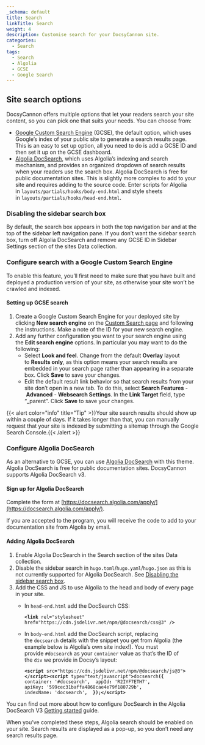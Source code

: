 ```yaml
---
_schema: default
title: Search
linkTitle: Search
weight: 4
description: Customise search for your DocsyCannon site.
categories:
  - Search
tags:
  - Search
  - Algolia
  - GCSE
  - Google Search
---
```

## Site search options

DocsyCannon offers multiple options that let your readers search your site content, so you can pick one that suits your needs. You can choose from:

* [Google Custom Search Engine](https://programmablesearchengine.google.com/about/)&nbsp;(GCSE), the default option, which uses Google’s index of your public site to generate a search results page. This is an easy to set up option, all you need to do is add a GCSE ID and then set it up on the GCSE dashboard.
* <a target="_blank" rel="noopener" href="https://docsearch.algolia.com/">Algolia DocSearch</a>, which uses Algolia’s indexing and search mechanism, and provides an organized dropdown of search results when your readers use the search box. Algolia DocSearch is free for public documentation sites. This is slightly more complex to add to your site and requires adding to the source code. Enter scripts for Algolia in&nbsp;`layouts/partials/hooks/body-end.html`&nbsp;and style sheets in&nbsp;`layouts/partials/hooks/head-end.html`.

### Disabling the sidebar search box&nbsp;

By default, the search box appears in both the top navigation bar and at the top of the sidebar left navigation pane. If you don’t want the sidebar search box, turn off Algolia DocSearch and remove any GCSE ID in Sidebar Settings section of the sites Data collection.

### Configure search with a Google Custom Search Engine

To enable this feature, you’ll first need to make sure that you have built and deployed a production version of your site, as otherwise your site won’t be crawled and indexed.

#### Setting up GCSE search

1. Create a Google Custom Search Engine for your deployed site by clicking&nbsp;**New search engine**&nbsp;on the&nbsp;[Custom Search page](https://cse.google.com/cse/all)&nbsp;and following the instructions. Make a note of the ID for your new search engine.
2. Add any further configuration you want to your search engine using the&nbsp;**Edit search engine**&nbsp;options. In particular you may want to do the following:
   * Select&nbsp;**Look and feel**. Change from the default&nbsp;**Overlay**&nbsp;layout to&nbsp;**Results only**, as this option means your search results are embedded in your search page rather than appearing in a separate box. Click&nbsp;**Save**&nbsp;to save your changes.
   * Edit the default result link behavior so that search results from your site don’t open in a new tab. To do this, select&nbsp;**Search Features**&nbsp;-&nbsp;**Advanced**&nbsp;-&nbsp;**Websearch Settings**. In the&nbsp;**Link Target**&nbsp;field, type “\_parent”. Click&nbsp;**Save**&nbsp;to save your changes.

{{< alert color="info" title="Tip" >}}Your site search results should show up within a couple of days. If it takes longer than that, you can manually request that your site is indexed by submitting a sitemap through the Google Search Console.{{< /alert >}}

### Configure Algolia DocSearch

As an alternative to GCSE, you can use&nbsp;[Algolia DocSearch](https://docsearch.algolia.com/)&nbsp;with this theme. Algolia DocSearch is free for public documentation sites. DocsyCannon supports Algolia DocSearch v3.

#### Sign up for Algolia DocSearch

Complete the form at&nbsp;[https://docsearch.algolia.com/apply/](https://docsearch.algolia.com/apply/).

If you are accepted to the program, you will receive the code to add to your documentation site from Algolia by email.

#### Adding Algolia DocSearch

1. Enable Algolia DocSearch in the Search section of the sites Data collection.&nbsp; &nbsp;&nbsp;
2. Disable the sidebar search in&nbsp;`hugo.toml`/`hugo.yaml`/`hugo.json`&nbsp;as this is not currently supported for Algolia DocSearch. See&nbsp;[Disabling the sidebar search box](https://www.docsy.dev/docs/adding-content/navigation/#disabling-the-sidebar-search-box).
3. Add the CSS and JS to use Algolia to the head and body of every page in your site.
   * In&nbsp;`head-end.html`&nbsp;add the DocSearch CSS:

     <div><p><code class="language-html"><strong>&lt;</strong><strong>link</strong>&nbsp;rel<strong>=</strong>"stylesheet" href<strong>=</strong>"https://cdn.jsdelivr.net/npm/@docsearch/css@3"&nbsp;<strong>/&gt;</strong></code></p></div>
   * In&nbsp;`body-end.html`&nbsp;add the DocSearch script, replacing the&nbsp;`docsearch`&nbsp;details with the snippet you get from Algolia (the example below is Algolia’s own site index!). You must provide&nbsp;`#docsearch`&nbsp;as your&nbsp;`container`&nbsp;value as that’s the ID of the&nbsp;`div`&nbsp;we provide in Docsy’s layout:

     <div><p><code class="language-html"><strong>&lt;</strong><strong>script</strong>&nbsp;src<strong>=</strong>"https://cdn.jsdelivr.net/npm/@docsearch/js@3"<strong>&gt;&lt;/</strong><strong>script</strong><strong>&gt;</strong><strong>&lt;</strong><strong>script</strong>&nbsp;type<strong>=</strong>"text/javascript"<strong>&gt;</strong>docsearch<strong>({</strong>&nbsp; container<strong>:</strong>&nbsp;'#docsearch'<strong>,</strong>&nbsp; appId<strong>:</strong>&nbsp;'R2IYF7ETH7'<strong>,</strong>&nbsp; apiKey<strong>:</strong>&nbsp;'599cec31baffa4868cae4e79f180729b'<strong>,</strong>&nbsp; indexName<strong>:</strong>&nbsp;'docsearch'<strong>,</strong>&nbsp;&nbsp;<strong>});&lt;/</strong><strong>script</strong><strong>&gt;</strong></code></p></div>

You can find out more about how to configure DocSearch in the Algolia DocSearch V3&nbsp;[Getting started](https://docsearch.algolia.com/docs/DocSearch-v3)&nbsp;guide.

When you’ve completed these steps, Algolia search should be enabled on your site. Search results are displayed as a pop-up, so you don’t need any search results page.